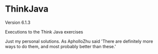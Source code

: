 # ThinkJava
Version 6.1.3

Executions to the Think Java exercises 

Just my personal solutions. As ApholloZhu said 'There are definitely more ways to do them, and most probably better than these.'
